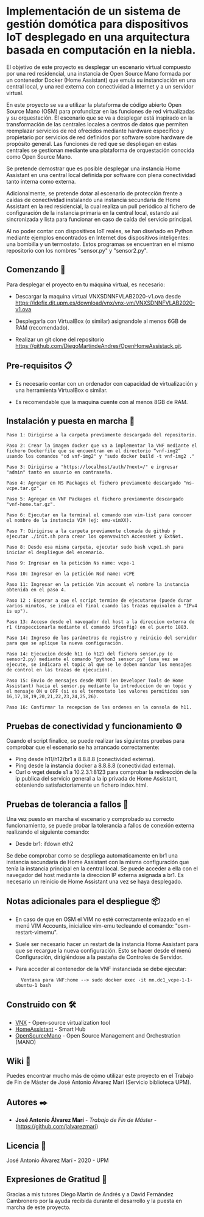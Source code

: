 #  Implementación de un sistema de gestión domótica para dispositivos IoT desplegado en una arquitectura basada en computación en la niebla.

El objetivo de este proyecto es desplegar un escenario virtual compuesto por una red residencial, una instancia de Open Source Mano formada por un contenedor Docker (Home Assistant) que emula su instanciación en una central local, y una red externa con conectividad a Internet y a un servidor virtual. 

En este proyecto se va a utilizar la plataforma de código abierto Open Source Mano (OSM) para profundizar en las funciones de red virtualizadas y su orquestación. El escenario que se va a desplegar está inspirado en la transformación de las centrales locales a centros de datos que permiten reemplazar servicios de red ofrecidos mediante hardware específico y propietario por servicios de red definidos por software sobre hardware de propósito general. Las funciones de red que se despliegan en estas centrales se gestionan mediante una plataforma de orquestación conocida como Open Source Mano. 

Se pretende demostrar que es posible desplegar una instancia Home Assistant en una central local definida por software con plena conectividad tanto interna como externa. 

Adicionalmente, se pretende dotar al escenario de protección frente a caídas de conectividad instalando una instancia secundaria de Home Assistant en la red residencial, la cual realiza un pull periódico al fichero de configuración de la instancia primaria en la central local, estando así sincronizada y lista para funcionar en caso de caída del servicio principal.  

Al no poder contar con dispositivos IoT reales, se han diseñado en Python mediante ejemplos encontrados en Internet dos dispositivos inteligentes: una bombilla y un termostato. Estos programas se encuentran en el mismo repositorio con los nombres "sensor.py" y "sensor2.py".



## Comenzando 🚀

Para desplegar el proyecto en tu máquina virtual, es necesario:

- Descargar la maquina virtual VNXSDNNFVLAB2020-v1.ova desde https://idefix.dit.upm.es/download/vnx/vnx-vm/VNXSDNNFVLAB2020-v1.ova

- Desplegarla con VirtualBox (o similar) asignandole al menos 6GB de RAM (recomendado).

- Realizar un git clone del repositorio https://github.com/DiegoMartindeAndres/OpenHomeAssistack.git.



## Pre-requisitos 📋

- Es necesario contar con un ordenador con capacidad de virtualización y una herramienta VirtualBox o similar.

- Es recomendable que la maquina cuente con al menos 8GB de RAM.



## Instalación y puesta en marcha 🔧
	
	Paso 1: Dirigirse a la carpeta previamente descargada del repositorio.

	Paso 2: Crear la imagen docker que va a implementar la VNF mediante el fichero Dockerfile que se encuentran en el directorio “vnf-img2” usando los comandos "cd vnf-img2" y "sudo docker build -t vnf-img2 ."

	Paso 3: Dirigirse a "https://localhost/auth/?next=/" e ingresar "admin" tanto en usuario en contraseña.

	Paso 4: Agregar en NS Packages el fichero previamente descargado "ns-vcpe.tar.gz".

	Paso 5: Agregar en VNF Packages el fichero previamente descargado "vnf-home.tar.gz".

	Paso 6: Ejecutar en la terminal el comando osm vim-list para conocer el nombre de la instancia VIM (ej: emu-vimXX).

	Paso 7: Dirigirse a la carpeta previamente clonada de github y ejecutar ./init.sh para crear los openvswitch AccessNet y ExtNet.

	Paso 8: Desde esa misma carpeta, ejecutar sudo bash vcpe1.sh para iniciar el despliegue del escenario.

	Paso 9: Ingresar en la petición Ns name: vcpe-1

	Paso 10: Ingresar en la petición Nsd name: vCPE

	Paso 11: Ingresar en la petición Vim account el nombre la instancia obtenida en el paso 4.

	Paso 12 : Esperar a que el script termine de ejecutarse (puede durar varios minutos, se indica el final cuando las trazas equivalen a "IPv4 is up").

	Paso 13: Acceso desde el navegador del host a la direccion externa de r1 (inspeccionarla mediante el comando ifconfig) en el puerto 1883.

	Paso 14: Ingreso de los parámetros de registro y reinicio del servidor para que se aplique la nueva configuración.

	Paso 14: Ejecucion desde h11 (o h12) del fichero sensor.py (o sensor2.py) mediante el comando "python3 sensor.py" (una vez se ejecute, se indicara el topic al que se le deben mandar los mensajes de control en las trazas de ejecución).

	Paso 15: Envio de mensajes desde MQTT (en Developer Tools de Home Assistant) hacia el sensor.py mediante la introduccion de un topic y el mensaje ON u OFF (si es el termostato los valores permitidos son 16,17,18,19,20,21,22,23,24,25,26).

	Paso 16: Confirmar la recepcion de las ordenes en la consola de h11.



## Pruebas de conectividad y funcionamiento ⚙️

Cuando el script finalice, se puede realizar las siguientes pruebas para comprobar que el escenario se ha arrancado correctamente:

- Ping desde h11/h12/br1 a 8.8.8.8 (conectividad externa).
- Ping desde la instancia docker a 8.8.8.8 (conectividad externa).
- Curl o wget desde s1 a 10.2.3.1:8123 para comprobar la redirección de la ip publica del servicio general a la ip privada de Home Assistant, obteniendo satisfactoriamente un fichero index.html.



## Pruebas de tolerancia a fallos 🔩

Una vez puesto en marcha el escenario y comprobado su correcto funcionamiento, se puede probar la tolerancia a fallos de conexión externa realizando el siguiente comando:

- Desde br1: ifdown eth2

Se debe comprobar como se despliega automaticamente en br1 una instancia secundaria de Home Assistant con la misma configuración que tenía la instancia principal en la central local. Se puede acceder a ella con el navegador del host mediante la  direccion IP externa asignada a br1. Es necesario un reinicio de Home Assistant una vez se haya desplegado.



## Notas adicionales para el despliegue 📦

- En caso de que en OSM el VIM no esté correctamente enlazado en el menú VIM Accounts, inicialice vim-emu tecleando el comando: "osm-restart-vimemu".

- Suele ser necesario hacer un restart de la instancia Home Assistant para que se recargue la nueva configuración. Esto se hacer desde el menú Configuración, dirigiéndose a la pestaña de Controles de Servidor.

- Para acceder al contenedor de la VNF instanciada se debe ejecutar:

		Ventana para VNF:home --> sudo docker exec -it mn.dc1_vcpe-1-1-ubuntu-1 bash



## Construido con 🛠️

* [VNX](https://web.dit.upm.es/vnxwiki/index.php/Main_Page) - Open-source virtualization tool
* [HomeAssistant](https://www.home-assistant.io/) - Smart Hub
* [OpenSourceMano](https://osm.etsi.org/) - Open Source Management and Orchestration (MANO)


## Wiki 📖

Puedes encontrar mucho más de cómo utilizar este proyecto en el Trabajo de Fin de Máster de José Antonio Álvarez Marí (Servicio biblioteca UPM).



## Autores ✒️

* **José Antonio Álvarez Marí** - *Trabajo de Fin de Máster* - (https://github.com/jalvarezmari)



## Licencia 📄

José Antonio Álvarez Marí - 2020 - UPM



## Expresiones de Gratitud 🎁

Gracias a mis tutores Diego Martín de Andrés y a David Fernández Cambronero por la ayuda recibida durante el desarrollo y la puesta en marcha de este proyecto.
